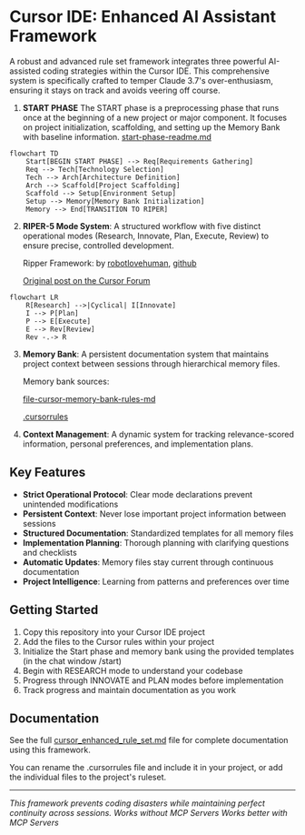 # Cursor IDE: Enhanced AI Assistant Framework

A robust and advanced rule set framework integrates three powerful AI-assisted coding strategies within the Cursor IDE. This comprehensive system is specifically crafted to temper Claude 3.7's over-enthusiasm, ensuring it stays on track and avoids veering off course.

1. **START PHASE**
 The START phase is a preprocessing phase that runs once at the beginning of a new project or major component. It focuses on project initialization, scaffolding, and setting up the Memory Bank with baseline information. [start-phase-readme.md](./start-phase-readme.md)

```mermaid
flowchart TD
    Start[BEGIN START PHASE] --> Req[Requirements Gathering]
    Req --> Tech[Technology Selection]
    Tech --> Arch[Architecture Definition]
    Arch --> Scaffold[Project Scaffolding]
    Scaffold --> Setup[Environment Setup]
    Setup --> Memory[Memory Bank Initialization]
    Memory --> End[TRANSITION TO RIPER]
```  
2.  **RIPER-5 Mode System**: A structured workflow with five distinct operational modes (Research, Innovate, Plan, Execute, Review) to ensure precise, controlled development.

      Ripper Framework:
       by [robotlovehuman](https://forum.cursor.com/u/robotlovehuman/summary), [github](https://github.com/robotlovehuman)

      [Original post on the Cursor Forum](https://forum.cursor.com/t/i-created-an-amazing-mode-called-riper-5-mode-fixes-claude-3-7-drastically/65516)
```mermaid
flowchart LR
    R[Research] -->|Cyclical| I[Innovate]
    I --> P[Plan]
    P --> E[Execute]
    E --> Rev[Review]
    Rev -.-> R
```
3. **Memory Bank**: A persistent documentation system that maintains project context between sessions through hierarchical memory files.

   Memory bank sources: 

   [file-cursor-memory-bank-rules-md](https://gist.github.com/ipenywis/1bdb541c3a612dbac4a14e1e3f4341ab#file-cursor-memory-bank-rules-md)

   [.cursorrules](https://github.com/kownacki/ai-assistant/blob/main/.cursorrules)
   
4. **Context Management**: A dynamic system for tracking relevance-scored information, personal preferences, and implementation plans.

## Key Features

- **Strict Operational Protocol**: Clear mode declarations prevent unintended modifications
- **Persistent Context**: Never lose important project information between sessions
- **Structured Documentation**: Standardized templates for all memory files
- **Implementation Planning**: Thorough planning with clarifying questions and checklists
- **Automatic Updates**: Memory files stay current through continuous documentation
- **Project Intelligence**: Learning from patterns and preferences over time

## Getting Started

1. Copy this repository into your Cursor IDE project
2. Add the files to the Cursor rules within your project
3. Initialize the Start phase and memory bank using the provided templates (in the chat window /start)
4. Begin with RESEARCH mode to understand your codebase
5. Progress through INNOVATE and PLAN modes before implementation
6. Track progress and maintain documentation as you work

## Documentation

See the full [cursor_enhanced_rule_set.md](./cursor_enhanced_rule_set.md) file for complete documentation using this framework.

You can rename the .cursorrules file and include it in your project, or add the individual files to the project's ruleset.

---

*This framework prevents coding disasters while maintaining perfect continuity across sessions.*
*Works without MCP Servers*
*Works better with MCP Servers*
